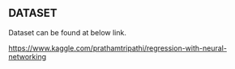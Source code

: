 
## DATASET

Dataset can be found at below link.

https://www.kaggle.com/prathamtripathi/regression-with-neural-networking

